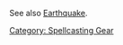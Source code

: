 See also [Earthquake](Earthquake.md "wikilink").

[Category: Spellcasting Gear](Category:_Spellcasting_Gear "wikilink")
